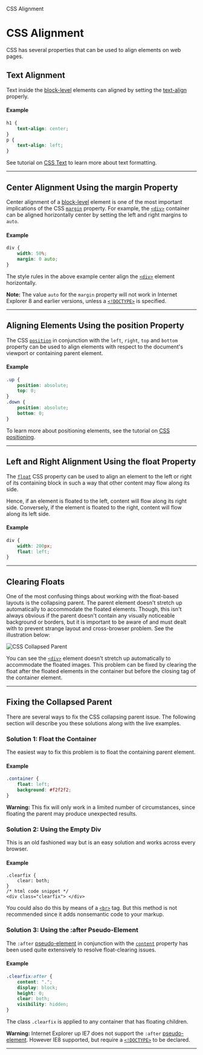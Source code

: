 CSS Alignment

# CSS Alignment

CSS has several properties that can be used to align elements on web pages.

## Text Alignment

Text inside the [block-level](https://www.tutorialrepublic.com/css-tutorial/css-visual-formatting.php#block-level) elements can aligned by setting the [text-align](https://www.tutorialrepublic.com/css-tutorial/../css-reference/css-text-align-property.php) properly.

#### Example

```css
h1 {
    text-align: center;
}
p {
    text-align: left;
}
```

See tutorial on [CSS Text](https://www.tutorialrepublic.com/css-tutorial/css-text.php) to learn more about text formatting.

* * *

## Center Alignment Using the margin Property

Center alignment of a [block-level](https://www.tutorialrepublic.com/css-tutorial/css-visual-formatting.php#block-level) element is one of the most important implications of the CSS [`margin`](https://www.tutorialrepublic.com/css-tutorial/css-margin.php) property. For example, the [`<div>`](https://www.tutorialrepublic.com/css-tutorial/../html-reference/html-div-tag.php) container can be aligned horizontally center by setting the left and right margins to `auto`.

#### Example

```css
div {
    width: 50%;
    margin: 0 auto;
}
```

The style rules in the above example center align the [`<div>`](https://www.tutorialrepublic.com/css-tutorial/../html-reference/html-div-tag.php) element horizontally.

**Note:** The value `auto` for the `margin` property will not work in Internet Explorer 8 and earlier versions, unless a [`<!DOCTYPE>`](https://www.tutorialrepublic.com/css-tutorial/../html-tutorial/html-doctypes.php) is specified.

* * *

## Aligning Elements Using the position Property

The CSS [`position`](https://www.tutorialrepublic.com/css-tutorial/../css-reference/css-position-property.php) in conjunction with the `left`, `right`, `top` and `bottom` property can be used to align elements with respect to the document's viewport or containing parent element.

#### Example

```css
.up {
    position: absolute;
    top: 0;
}
.down {
    position: absolute;
    bottom: 0;
}
```

To learn more about positioning elements, see the tutorial on [CSS positioning](https://www.tutorialrepublic.com/css-tutorial/css-position.php).

* * *

## Left and Right Alignment Using the float Property

The [`float`](https://www.tutorialrepublic.com/css-tutorial/../css-reference/css-float-property.php) CSS property can be used to align an element to the left or right of its containing block in such a way that other content may flow along its side.

Hence, if an element is floated to the left, content will flow along its right side. Conversely, if the element is floated to the right, content will flow along its left side.

#### Example

```css
div {
    width: 200px;
    float: left;
}
```

* * *

## Clearing Floats

One of the most confusing things about working with the float-based layouts is the collapsing parent. The parent element doesn't stretch up automatically to accommodate the floated elements. Though, this isn't always obvious if the parent doesn't contain any visually noticeable background or borders, but it is important to be aware of and must dealt with to prevent strange layout and cross-browser problem. See the illustration below:

![CSS Collapsed Parent](../../../../_resources/945972b5f07641909187fddda21971c1.jpg)

You can see the [`<div>`](https://www.tutorialrepublic.com/css-tutorial/../html-reference/html-div-tag.php) element doesn't stretch up automatically to accommodate the floated images. This problem can be fixed by clearing the float after the floated elements in the container but before the closing tag of the container element.

* * *

## Fixing the Collapsed Parent

There are several ways to fix the CSS collapsing parent issue. The following section will describe you these solutions along with the live examples.

### Solution 1: Float the Container

The easiest way to fix this problem is to float the containing parent element.

#### Example

```css
.container {
    float: left;
    background: #f2f2f2;
}
```

**Warning:** This fix will only work in a limited number of circumstances, since floating the parent may produce unexpected results.

### Solution 2: Using the Empty Div

This is an old fashioned way but is an easy solution and works across every browser.

#### Example

```markup
.clearfix {
    clear: both;
}
/* html code snippet */
<div class="clearfix"> </div>
```

You could also do this by means of a [`<br>`](https://www.tutorialrepublic.com/css-tutorial/../html-reference/html-br-tag.php) tag. But this method is not recommended since it adds nonsemantic code to your markup.

### Solution 3: Using the :after Pseudo-Element

The `:after` [pseudo-element](https://www.tutorialrepublic.com/css-tutorial/css-pseudo-elements.php) in conjunction with the [`content`](https://www.tutorialrepublic.com/css-tutorial/../css-reference/css-content-property.php) property has been used quite extensively to resolve float-clearing issues.

#### Example

```css
.clearfix:after {
    content: ".";
    display: block;
    height: 0;
    clear: both;
    visibility: hidden;
}
```

The class `.clearfix` is applied to any container that has floating children.

**Warning:** Internet Explorer up IE7 does not support the `:after` [pseudo-element](https://www.tutorialrepublic.com/css-tutorial/css-pseudo-elements.php). However IE8 supported, but require a [`<!DOCTYPE>`](https://www.tutorialrepublic.com/css-tutorial/../html-tutorial/html-doctypes.php) to be declared.
* * *